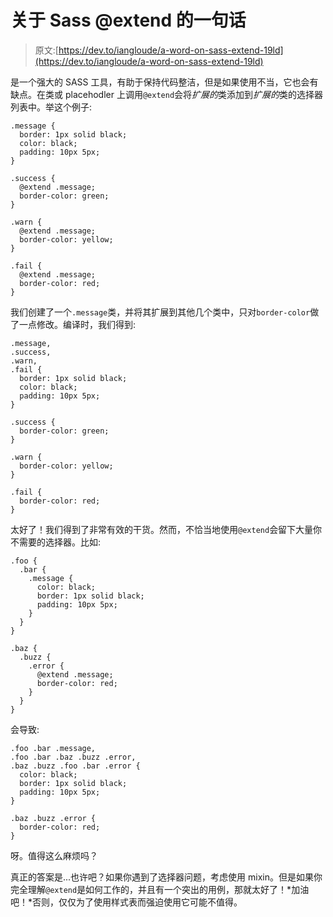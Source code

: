 # 关于 Sass @extend 的一句话

> 原文:[https://dev.to/iangloude/a-word-on-sass-extend-19ld](https://dev.to/iangloude/a-word-on-sass-extend-19ld)

是一个强大的 SASS 工具，有助于保持代码整洁，但是如果使用不当，它也会有缺点。在类或 placehodler 上调用`@extend`会将*扩展的*类添加到*扩展的*类的选择器列表中。举这个例子:

```
.message {
  border: 1px solid black;
  color: black;
  padding: 10px 5px;
}

.success {
  @extend .message;
  border-color: green;
}

.warn {
  @extend .message;
  border-color: yellow;
}

.fail {
  @extend .message;
  border-color: red;
} 
```

我们创建了一个`.message`类，并将其扩展到其他几个类中，只对`border-color`做了一点修改。编译时，我们得到:

```
.message,
.success,
.warn,
.fail {
  border: 1px solid black;
  color: black;
  padding: 10px 5px;
}

.success {
  border-color: green;
}

.warn {
  border-color: yellow;
}

.fail {
  border-color: red;
} 
```

太好了！我们得到了非常有效的干货。然而，不恰当地使用`@extend`会留下大量你不需要的选择器。比如:

```
.foo {
  .bar {
    .message {
      color: black;
      border: 1px solid black;
      padding: 10px 5px;
    }
  }
}

.baz {
  .buzz {
    .error {
      @extend .message;
      border-color: red;
    }
  }
} 
```

会导致:

```
.foo .bar .message,
.foo .bar .baz .buzz .error,
.baz .buzz .foo .bar .error {
  color: black;
  border: 1px solid black;
  padding: 10px 5px;
}

.baz .buzz .error {
  border-color: red;
} 
```

呀。值得这么麻烦吗？

真正的答案是...也许吧？如果你遇到了选择器问题，考虑使用 mixin。但是如果你完全理解`@extend`是如何工作的，并且有一个突出的用例，那就太好了！*加油吧！*否则，仅仅为了使用样式表而强迫使用它可能不值得。